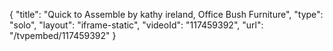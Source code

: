 {
    "title": "Quick to Assemble by kathy ireland,  Office Bush Furniture",
    "type": "solo",
    "layout": "iframe-static",
    "videoId": "117459392",
    "url": "\/tvpembed\/117459392"
}